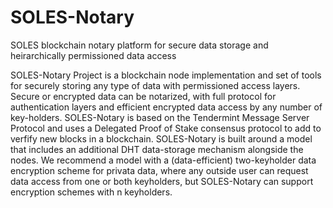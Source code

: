 # SOLES-Notary

SOLES blockchain notary platform for secure data storage and heirarchically permissioned data access

SOLES-Notary Project is a blockchain node implementation and set of tools for securely storing any type of data with permissioned access layers. Secure or encrypted data can be notarized, with full protocol for authentication layers and efficient encrypted data access by any number of key-holders. SOLES-Notary is based on the Tendermint Message Server Protocol and uses a Delegated Proof of Stake consensus protocol to add to verfify new blocks in a blockchain. SOLES-Notary is built around a model that includes an additional DHT data-storage mechanism alongside the nodes. We recommend a model with a (data-efficient) two-keyholder data encryption scheme for privata data, where any outside user can request data access from one or both keyholders, but SOLES-Notary can support encryption schemes with n keyholders.
